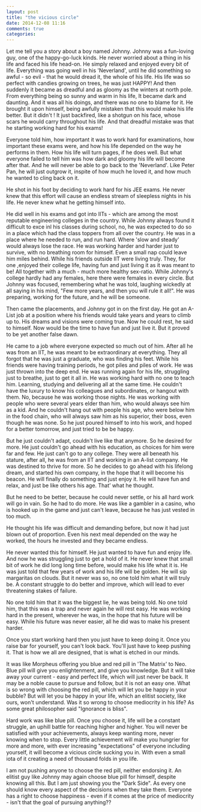 ```yaml
---
layout: post
title: "the vicious circle"
date: 2014-12-08 11:16
comments: true
categories: 
---
```


Let me tell you a story about a boy named Johnny. Johnny was a fun-loving guy, one of the happy-go-luck kinds. He never worried about a
thing in his life and faced his life head-on. He simply relaxed and enjoyed
every bit of life. Everything was going well in his 'Neverland', until he did
something so awful - so evil - that he would dread it, the whole of his life.
His life was so perfect with candies growing on trees, he was just HAPPY!
And then suddenly it became as dreadful and as gloomy as the winters at north pole. From everything being so sunny and warm in his life, It became dark and daunting.
And it was all his doings, and there was no one to blame for it. He brought
it upon himself, being awfully mistaken that this would make his life
better. But it didn't ! It just backfired, like a shotgun on his face,
whose scars he would carry throughout his life. And that dreadful
mistake was that he starting working hard for his exams!

Everyone told him, how important it was to work hard for examinations, how important these exams were, and how his life depended on the way he performs in
them. How his life will turn pages, if he does well. But what everyone
failed to tell him was how dark and gloomy his life will become after that.
And he will never be able to go back to the 'Neverland'. Like Peter Pan, he will
just outgrow it, inspite of how much he loved it, and how much he wanted to cling back on
it.

He shot in his foot by deciding to work hard for his JEE exams. He never
knew that this effort will cause an endless stream of sleepless
nights in his life. He never knew what he getting
himself into.

He did well in his exams and got into IITs - which are among the most
reputable engineering colleges in the country. While Johnny always found
it difficult to exce inl his classes during school, no, he was expected to do
so in a place which had the class toppers from all over the
country. He was in a place where he needed to run, and run hard.
Where 'slow and steady' would always lose the race. He was working harder and
harder just to survive, with no breathing room for himself. Even a small nap
could leave him miles behind. While his friends outside IIT were living truly. They, for one ,enjoyed their college life, having fun and just
living it as it was meant to be! All together with a much - much more
healthy sex-ratio. While Johnny's college hardly had any females, here
there were females in every circle. But Johnny was focused, remembering
what he was told, laughing wickedly at all saying in his mind, "Few more years, and then
you will rule it all!". He was preparing, working for the future, and he
will be someone.

Then came the placements, and Johnny got in on the first day. He got an A-List job at a
position where his friends would take years and years to climb up to. His
dreams and visions were coming true. Now he could rest, he said to
himself. Now would be the time to have fun and just live it. But it proved to be
yet another false dawn.

He came to a job where everyone expected so much out of him. After all he
was from an IIT, he was meant to be extraordinary at everything. They
all forgot that he was just a graduate, who was finding his feet. While his
friends were having training periods, he got piles and piles of work. He
was just thrown into the deep end. He was running again for his life,
struggling just to breathe, just to get it all in. He was working hard
with no one to teach him. Learning, studying and delivering all at the
same time. He couldn't have the luxury to know his colleagues and
subordinates, or hangout with them. No, because he was working those nights. He
was working with people who were several years elder than him, who would
always see him as a kid. And he couldn't hang out with people his age,
who were below him in the food chain, who will always saw him as his
superior, their boss, even though he was none. So he just poured
himself to into his work, and hoped for a better tomorrow, and just tried to be be
happy.

But he just couldn't adapt, couldn't live like that anymore. So he
desired for more. He just couldn't go ahead with his education, as
choices for him were far and few. He just can't go to any college. They
were all beneath his stature, after all, he was from an IIT and working in an A-list
company. He was destined to thrive for more. So he decides to go ahead
with his lifelong dream, and started his own company, in the hope that it
will become his beacon. He will finally do something and just enjoy it.
He will have fun and relax, and just be like others his age. That’ what he thought. 

But he need to be better, because he could never settle, or his all hard
work will go in vain. So he had to do more. He was like a gambler in
a casino, who is hooked up in the game and just can't leave, because he
has just vested in too much.

He thought his life was difficult and demanding before, but now it had
just blown out of proportion. Even his next meal depended on the way he
worked, the hours he invested and they became endless.

He never wanted this for himself. He just wanted to have fun and enjoy
life. And now he was struggling just to get a hold of it. He never knew
that small bit of work he did long long time before, would make his life
what it is. He was just told that few years of work and his life will be
golden. He will sip margaritas on clouds. But it never was so, no one told
him what it will truly be. A constant struggle to do better and improve,
which will lead to ever threatening stakes of failure.

No one told him that it was the biggest lie, he was being told. No one
told him, that this was a trap and never again he will rest easy. He was
working hard in the present, wherever he was, in the hope that his future
will be easy. While his future was never easier, all he did was to make his
present harder.

Once you start working hard then you just have to keep doing it. Once you raise bar for
yourself, you can't look back. You'll just have to keep pushing it. That is how
we all are designed, that is what is etched in our minds.

It was like Morpheus offering you blue and red pill in 'The Matrix' to
Neo. Blue pill will give you enlightenment, and give you knowledge. But
it will take away your current - easy and perfect life, which will just
never be back. It may be a noble cause to pursue and follow, but it is
not an easy one. What is so wrong with choosing the red pill, which
will let you be happy in your bubble? But will let you be happy in your
life, which an elitist society, like ours, won't understand. Was it so
wrong to choose mediocrity in his life? As some great philosopher said
"Ignorance is bliss".

Hard work was like blue pill. Once you choose it, life will be a constant
struggle, an uphill battle for reaching higher and higher. You will
never be satisfied with your achievements, always keep wanting more, never
knowing when to stop. Every little achievement will make you hungrier
for more and more, with ever increasing "expectations" of
everyone including yourself, it will become a vicious circle sucking you in.
With even a small iota of it creating a need of thousand folds in you
life.

I am not pushing anyone to choose the red pill, neither endorsing it. An
elitist guy like Johnny may again choose blue pill for himself, despite
knowing all this. But I am just showing you the "Dark Side". As every
one should know every aspect of the decisions when they take them.
Everyone has a right to choose happiness - even if it comes
at the price of mediocrity - isn't that the goal of pursuing anything??
